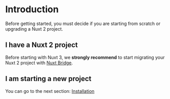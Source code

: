 # Introduction

Before getting started, you must decide if you are starting from scratch or upgrading a Nuxt 2 project.

## I have a Nuxt 2 project

Before starting with Nuxt 3, we **strongly recommend** to start migrating your Nuxt 2 project with [Nuxt Bridge](/bridge).

## I am starting a new project

You can go to the next section: [Installation](/get-started/installation)

